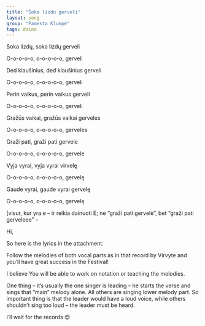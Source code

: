 ```yaml
---
title: "Šoka lizdu gerveli"
layout: song
group: "Pamesta Klumpė"
tags: daina
---
```

Soka lizdų, soka lizdų gerveli  

O-o-o-o-o, o-o-o-o-o, gerveli  

Ded kiaušinius, ded kiaušinius gerveli  

O-o-o-o-o, o-o-o-o-o, gerveli  

Perin vaikus, perin vaikus gerveli  

O-o-o-o-o, o-o-o-o-o, gerveli  

Gražūs vaikai, gražūs vaikai gerveles  

O-o-o-o-o, o-o-o-o-o, gerveles  

Graži pati, graži pati gervele  

O-o-o-o-o, o-o-o-o-o, gervele  

Vyja vyrai, vyja vyrai virvelę

O-o-o-o-o, o-o-o-o-o, gervelę

Gaude vyrai, gaude vyrai gervelę

O-o-o-o-o, o-o-o-o-o, gervelę

[visur, kur yra e – ir reikia dainuoti E; ne “graži pati gervelė”, bet “graži pati gerveleee” –

Hi,

So here is the lyrics in the attachment.

Follow the melodies of both vocal parts as in that record by Virvyte and you’ll have great success in the Festival!

I believe You will be able to work on notation or teaching the melodies.

One thing – it’s usually the one singer is leading – he starts the verse and sings that “main” melody alone. All others are singing lower melody part. So important thing is that the leader would have a loud voice, while others shouldn’t sing too loud – the leader must be heard.

I’ll wait for the records 😊
